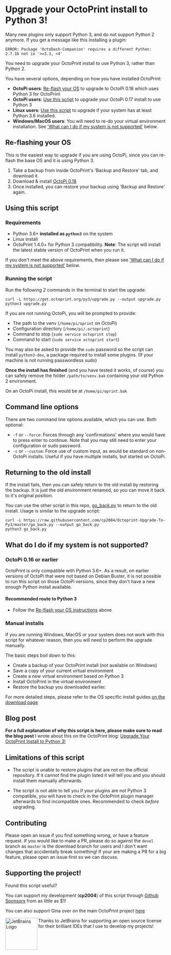 # Upgrade your OctoPrint install to Python 3!

Many new plugins only support Python 3, and do not support Python 2 anymore. If you get a message like this installing a plugin:

```
ERROR: Package 'OctoDash-Companion' requires a different Python: 2.7.16 not in '>=3.3, <4'
```

You need to upgrade your OctoPrint install to use Python 3, rather than Python 2.

You have several options, depending on how you have installed OctoPrint:

* **OctoPi users**: [Re-flash your OS](#re-flashing-your-os) to upgrade to OctoPi 0.18 which uses Python 3 for OctoPrint
* **OctoPi users**: [Use this script](#using-this-script) to upgrade your OctoPi 0.17 install to use Python 3
* **Linux users**: [Use this script](#using-this-script) to upgrade if your system has at least Python 3.6 installed.
* **Windows/MacOS users**: You will need to re-do your virtual environment installation. See ['What can I do if my system is not supported'](#what-do-i-do-if-my-system-is-not-supported) below.


## Re-flashing your OS

This is the easiest way to upgrade if you are using OctoPi, since you can re-flash the base OS and it is using Python 3.

1. Take a backup from inside OctoPrint's 'Backup and Restore' tab, and download it.
2. Download & install [OctoPi 0.18](https://octoprint.org/download)
3. Once installed, you can restore your backup using 'Backup and Restore' again.


## Using this script

### Requirements

* Python 3.6+ **installed as `python3`** on the system
* Linux install
* OctoPrint 1.4.0+ for Python 3 compatibility.
  **Note**: The script will install the latest stable version of OctoPrint when you run it.

If you don't meet the above requirements, then please see ['What can I do if my system is not supported'](#what-do-i-do-if-my-system-is-not-supported) below.

### Running the script

Run the following 2 commands in the terminal to start the upgrade:

```
curl -L https://get.octoprint.org/py3/upgrade.py --output upgrade.py
python3 upgrade.py
```

If you are not running OctoPi, you will be prompted to provide:
  - The path to the venv (`/home/pi/oprint` on OctoPi)
  - Configuration directory (`/home/pi/.octoprint`)
  - Command to stop (`sudo service octoprint stop`)
  - Command to start (`sudo service octoprint start`)

You may also be asked to provide the `sudo` password so the script can install `python3-dev`, a package required to install some plugins. (If your machine is not running passwordless sudo)

**Once the install has finished** (and you have tested it works, of course) you can safely remove the folder `/path/to/venv.bak` containing your old Python 2 environment. 

On an OctoPi install, this would be at `/home/pi/oprint.bak`

## Command line options
There are two command line options available, which you can use. Both optional:
* `-f` or `--force`: Forces through any 'confirmations' where you would have to press enter to continue. Note that you may still need to enter your configuration or sudo password.
* `-c` or `--custom`: Force use of custom input, as would be standard on non-OctoPi installs. Useful if you have multiple installs, but started on OctoPi.

## Returning to the old install

If the install fails, then you can safely return to the old install by restoring the backup. It is just the old environment renamed, so you can move it back to it's original position.

You can use the other script in this repo, [go_back.py](https://github.com/cp2004/Octoprint-Upgrade-To-Py3/blob/master/go_back.py) to return to the old install. Usage is similar to the upgrade script:

```
curl -L https://raw.githubusercontent.com/cp2004/Octoprint-Upgrade-To-Py3/master/go_back.py --output go_back.py
python3 go_back.py
```

## What do I do if my system is not supported?

### OctoPi 0.16 or earlier

OctoPrint is only compatible with Python 3.6+. As a result, on earlier versions of OctoPi that were not based on Debian Buster, it is not possible to run this script on those OctoPi versions, since they don't have a new enough Python install available.

#### Recommended route to Python 3

* Follow the [Re-flash your OS instructions](#re-flashing-your-os) above

### Manual installs

If you are running Windows, MacOS or your system does not work with this script for whatever reason, then you will need to perform the upgrade manually.

The basic steps boil down to this:

* Create a backup of your OctoPrint install (not available on Windows)
* Save a copy of your current virtual environment
* Create a new virtual environment based on Python 3
* Install OctoPrint in the virtual environment
* Restore the backup you downloaded earlier.

For more detailed steps, please refer to the OS specific install guides [on the download page](https://octoprint.org/download)


## Blog post
**For a full explanation of why this script is here, please make sure to read the blog post** I wrote about this on the OctoPrint blog: [Upgrade Your OctoPrint Install to Python 3!](https://octoprint.org/blog/2020/09/10/upgrade-to-py3/)

## Limitations of this script
* The script is unable to restore plugins that are not on the official repository. If it cannot find the plugin listed it will tell you and you should install them manually afterwards.

* The script is not able to tell you if your plugins are not Python 3 compatible, you will have to check in the OctoPrint plugin manager afterwards to find incompatible ones. Recommended to check *before* upgrading.

## Contributing
Please open an issue if you find something wrong, or have a feature request.
If you would like to make a PR, please do so against the `devel` branch as `master` is the download branch for users and I don't want changes that accidentally break something!
If your are making a PR for a big feature, please open an issue first so we can discuss.

## Supporting the project!
Found this script useful?

You can support my development (**cp2004**) of this script through [Github Sponsors](https://github.com/sponsors/cp2004) from as little as $1!

You can also support Gina over on the main OctoPrint project [here](https://octoprint.org/support-octoprint/)

<a href="https://www.jetbrains.com/?from=cp2004"><img align="left" width="100" height="100" src="jetbrains-variant-2.png" alt="JetBrains Logo"></a> Thanks to JetBrains for supporting an open source license for their brilliant IDEs that I use to develop my projects!

